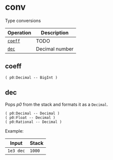 <!-- Document generated by "gen-doc"; DO NOT EDIT -->
# conv

Type conversions

| Operation  | Description
|------------|---------------
| [`coeff`](#coeff) | TODO
| [`dec`](#dec) | Decimal number


## coeff



	( p0:Decimal -- BigInt )


## dec

Pops *p0* from the stack and formats it as a `Decimal`.

	( p0:Decimal -- Decimal )
	( p0:Float -- Decimal )
	( p0:Rational -- Decimal )

Example:

<!-- test: dec -->

| Input     | Stack
|-----------|---------------
| `1e3 dec` | `1000` 
